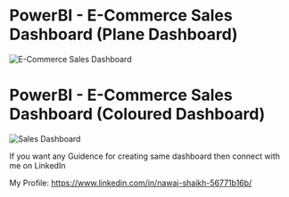 # PowerBI - E-Commerce Sales Dashboard (Plane Dashboard)

![E-Commerce Sales Dashboard](https://user-images.githubusercontent.com/55489853/227761434-ee11d3bb-7e64-4eb5-9db4-eb9287ca7321.jpg)


# PowerBI - E-Commerce Sales Dashboard (Coloured Dashboard)

![Sales Dashboard](https://user-images.githubusercontent.com/55489853/230901806-1e8b6bf9-677d-4029-90bf-66b8c69a1904.jpg)


If you want any Guidence for creating same dashboard then connect with me on LinkedIn

My Profile: https://www.linkedin.com/in/nawaj-shaikh-56771b16b/
